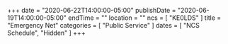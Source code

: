 +++
date = "2020-06-22T14:00:00-05:00"
publishDate = "2020-06-19T14:00:00-05:00"
endTime = ""
location = ""
ncs = [ "KE0LDS" ]
title = "Emergency Net"
categories = [ "Public Service" ]
dates = [ "NCS Schedule", "Hidden" ]
+++
